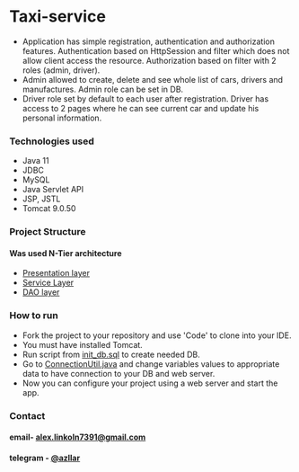 # Taxi-service

- Application has simple registration, authentication and authorization features. Authentication based on HttpSession and filter which does not allow client access the resource. Authorization based on filter with 2 roles (admin, driver).
- Admin allowed to create, delete and see whole list of cars, drivers and manufactures. Admin role can be set in DB.
- Driver role set by default to each user after registration. Driver has access to 2 pages where he can see current car and update his personal information.

### Technologies used

- Java 11
- JDBC
- MySQL
- Java Servlet API
- JSP, JSTL
- Tomcat 9.0.50

### Project Structure

####  Was used N-Tier architecture
- [Presentation layer](src/main/java/taxi/controller)
- [Service Layer](src/main/java/taxi/service)
- [DAO layer](src/main/java/taxi/dao)

### How to run

- Fork the project to your repository and use 'Code' to clone into your IDE.
- You must have installed Tomcat.
- Run script from [init_db.sql](src/main/resources/init_db.sql) to create needed DB.
- Go to [ConnectionUtil.java](src/main/java/taxi/util/ConnectionUtil.java) and change variables values to appropriate data to have connection to your DB and web server.
- Now you can configure your project using a web server and start the app.

### Contact

#### email- [alex.linkoln7391@gmail.com](mailto:alex.linkoln7391@gmail.com)
#### telegram - [@azllar](https://t.me/azllar)
